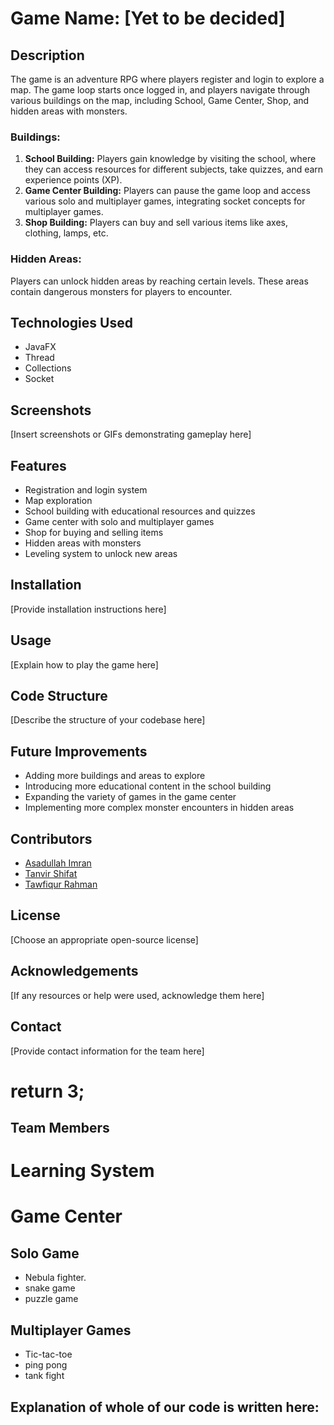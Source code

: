 # Game Name: [Yet to be decided]

## Description
The game is an adventure RPG where players register and login to explore a map. The game loop starts once logged in, and players navigate through various buildings on the map, including School, Game Center, Shop, and hidden areas with monsters.

### Buildings:
1. **School Building:** Players gain knowledge by visiting the school, where they can access resources for different subjects, take quizzes, and earn experience points (XP).
2. **Game Center Building:** Players can pause the game loop and access various solo and multiplayer games, integrating socket concepts for multiplayer games.
3. **Shop Building:** Players can buy and sell various items like axes, clothing, lamps, etc.

### Hidden Areas:
Players can unlock hidden areas by reaching certain levels. These areas contain dangerous monsters for players to encounter.

## Technologies Used
- JavaFX
- Thread
- Collections
- Socket

## Screenshots
[Insert screenshots or GIFs demonstrating gameplay here]

## Features
- Registration and login system
- Map exploration
- School building with educational resources and quizzes
- Game center with solo and multiplayer games
- Shop for buying and selling items
- Hidden areas with monsters
- Leveling system to unlock new areas

## Installation
[Provide installation instructions here]

## Usage
[Explain how to play the game here]

## Code Structure
[Describe the structure of your codebase here]

## Future Improvements
- Adding more buildings and areas to explore
- Introducing more educational content in the school building
- Expanding the variety of games in the game center
- Implementing more complex monster encounters in hidden areas

## Contributors
- [Asadullah Imran](https://github.com/Asadullah-Imran)
- [Tanvir Shifat](https://github.com/Redowan-Tanvir-Shifat)
- [Tawfiqur Rahman](https://github.com/Tawfiq-Rahman)

## License
[Choose an appropriate open-source license]

## Acknowledgements
[If any resources or help were used, acknowledge them here]

## Contact
[Provide contact information for the team here]



















# return 3;

## Team Members


# Learning System


# Game Center

## Solo Game
- Nebula fighter.
- snake game
- puzzle game


## Multiplayer Games

- Tic-tac-toe
- ping pong
- tank fight




## Explanation of whole of our code is written here:  